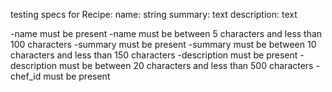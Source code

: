 testing specs for Recipe:
name: string
summary: text
description: text

-name must be present
-name must be between 5 characters and less than 100 characters
-summary must be present
-summary must be between 10 characters and less than 150 characters
-description must be present
-description must be between 20 characters and less than 500 characters
-chef_id must be present
